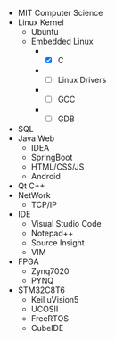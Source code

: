 
* MIT Computer Science
* Linux Kernel
  * Ubuntu
  * Embedded Linux
    * - [x] C
    * - [ ] Linux Drivers
    * - [ ] GCC
    * - [ ] GDB
* SQL
* Java Web
  * IDEA
  * SpringBoot
  * HTML/CSS/JS
  * Android
* Qt C++
* NetWork
  * TCP/IP
* IDE
  * Visual Studio Code
  * Notepad++
  * Source Insight
  * VIM
* FPGA
  * Zynq7020
  * PYNQ
* STM32C8T6
  * Keil uVision5
  * UCOSII
  * FreeRTOS
  * CubeIDE  
